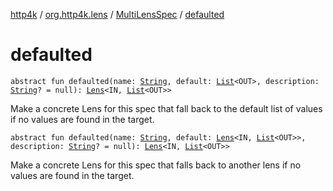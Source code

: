 [http4k](../../index.md) / [org.http4k.lens](../index.md) / [MultiLensSpec](index.md) / [defaulted](./defaulted.md)

# defaulted

`abstract fun defaulted(name: `[`String`](https://kotlinlang.org/api/latest/jvm/stdlib/kotlin/-string/index.html)`, default: `[`List`](https://kotlinlang.org/api/latest/jvm/stdlib/kotlin.collections/-list/index.html)`<OUT>, description: `[`String`](https://kotlinlang.org/api/latest/jvm/stdlib/kotlin/-string/index.html)`? = null): `[`Lens`](../-lens/index.md)`<IN, `[`List`](https://kotlinlang.org/api/latest/jvm/stdlib/kotlin.collections/-list/index.html)`<OUT>>`

Make a concrete Lens for this spec that fall back to the default list of values if no values are found in the target.

`abstract fun defaulted(name: `[`String`](https://kotlinlang.org/api/latest/jvm/stdlib/kotlin/-string/index.html)`, default: `[`Lens`](../-lens/index.md)`<IN, `[`List`](https://kotlinlang.org/api/latest/jvm/stdlib/kotlin.collections/-list/index.html)`<OUT>>, description: `[`String`](https://kotlinlang.org/api/latest/jvm/stdlib/kotlin/-string/index.html)`? = null): `[`Lens`](../-lens/index.md)`<IN, `[`List`](https://kotlinlang.org/api/latest/jvm/stdlib/kotlin.collections/-list/index.html)`<OUT>>`

Make a concrete Lens for this spec that falls back to another lens if no values are found in the target.

